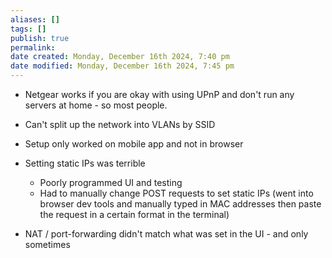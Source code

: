 ```yaml
---
aliases: []
tags: []
publish: true
permalink:
date created: Monday, December 16th 2024, 7:40 pm
date modified: Monday, December 16th 2024, 7:45 pm
---
```


- Netgear works if you are okay with using UPnP and don't run any servers at home - so most people. 

- Can't split up the network into VLANs by SSID
- Setup only worked on mobile app and not in browser
- Setting static IPs was terrible
	- Poorly programmed UI and testing
	- Had to manually change POST requests to set static IPs (went into browser dev tools and manually typed in MAC addresses then paste the request in a certain format in the terminal)
- NAT / port-forwarding didn't match what was set in the UI - and only sometimes